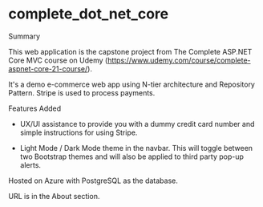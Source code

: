 # complete_dot_net_core

Summary

This web application is the capstone project from The Complete ASP.NET Core MVC course on Udemy (https://www.udemy.com/course/complete-aspnet-core-21-course/).

It's a demo e-commerce web app using N-tier architecture and Repository Pattern. Stripe is used to process payments.



Features Added

- UX/UI assistance to provide you with a dummy credit card number and simple instructions for using Stripe. 

- Light Mode / Dark Mode theme in the navbar. This will toggle between two Bootstrap themes and will also be applied to third party pop-up alerts.


Hosted on Azure with PostgreSQL as the database.

URL is in the About section.
